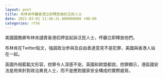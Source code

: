 ```yaml
---
layout: post
title: 布林肯呼籲香港立即釋放被扣泛民人士
date: 2021-03-01 11:48:31.000000000 +08:00
categories: rthk
---
```


美國國務卿布林肯譴責香港扣押並起訴泛民人士，呼籲立即釋放他們。

布林肯在Twitter貼文，強調政治參與及自由表達意見不是犯罪，美國與香港人站在一起。

英國外相藍韜文形容，控罪令人深感不安。英國和歐盟都說，控罪顯示，港區國安法是用來針對政治異見人士，而不是應對國家安全構成的實際威脅。
